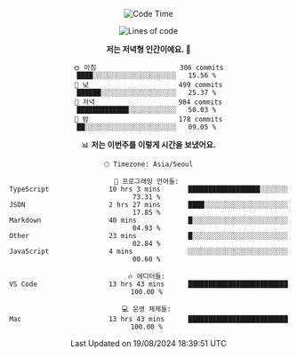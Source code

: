 <div align='center'>
 
<!--START_SECTION:waka-->
![Code Time](http://img.shields.io/badge/Code%20Time-3%2C756%20hrs%2010%20mins-blue)

![Lines of code](https://img.shields.io/badge/%EC%A0%80%EB%8A%94%20%EC%97%AC%ED%83%9C%EA%B9%8C%EC%A7%80%20-1.3%20million%20%EC%A4%84%EC%9D%98%20%EC%BD%94%EB%93%9C%EB%A5%BC%20%EC%9E%91%EC%84%B1%ED%96%88%EC%96%B4%EC%9A%94.-blue)

**저는 저녁형 인간이에요. 🦉** 

```text
🌞 아침                     306 commits         ████░░░░░░░░░░░░░░░░░░░░░   15.56 % 
🌆 낮　                     499 commits         ██████░░░░░░░░░░░░░░░░░░░   25.37 % 
🌃 저녁                     984 commits         █████████████░░░░░░░░░░░░   50.03 % 
🌙 밤　                     178 commits         ██░░░░░░░░░░░░░░░░░░░░░░░   09.05 % 
```


📊 **저는 이번주를 이렇게 시간을 보냈어요.** 

```text
🕑︎ Timezone: Asia/Seoul

💬 프로그래밍 언어들: 
TypeScript               10 hrs 3 mins       ██████████████████░░░░░░░   73.31 % 
JSON                     2 hrs 27 mins       ████░░░░░░░░░░░░░░░░░░░░░   17.85 % 
Markdown                 40 mins             █░░░░░░░░░░░░░░░░░░░░░░░░   04.93 % 
Other                    23 mins             █░░░░░░░░░░░░░░░░░░░░░░░░   02.84 % 
JavaScript               4 mins              ░░░░░░░░░░░░░░░░░░░░░░░░░   00.60 % 

🔥 에디터들: 
VS Code                  13 hrs 43 mins      █████████████████████████   100.00 % 

💻 운영 체제들: 
Mac                      13 hrs 43 mins      █████████████████████████   100.00 % 
```


 Last Updated on 19/08/2024 18:39:51 UTC
<!--END_SECTION:waka-->
 </div>
<!---
Emewjin/Emewjin is a ✨ special ✨ repository because its `README.md` (this file) appears on your GitHub profile.
You can click the Preview link to take a look at your changes.
--->
